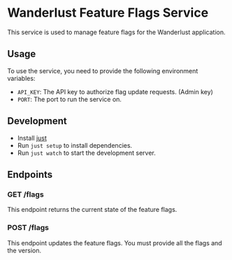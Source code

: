 # Wanderlust Feature Flags Service

This service is used to manage feature flags for the Wanderlust application.

## Usage

To use the service, you need to provide the following environment variables:

- `API_KEY`: The API key to authorize flag update requests. (Admin key)
- `PORT`: The port to run the service on.

## Development

- Install [just](https://github.com/casey/just)
- Run `just setup` to install dependencies.
- Run `just watch` to start the development server.

## Endpoints

### GET /flags

This endpoint returns the current state of the feature flags.

### POST /flags

This endpoint updates the feature flags. You must provide all the flags and the version.
